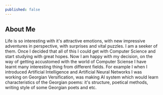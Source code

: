 ```yaml
---
published: false
---
```

## About Me
Life is so interesting with it's attractive emotions, with new impressive adventures in perspective, with surprises and vital puzzles. I am a seeker of them. Once I decided that all of this I could get with Computer Science and start studying with great hopes. Now I am happy with my decision, on the way of getting accustomed with the world of Computer Sciense I have learnt many interesting thing from different fields. For example I when I introduced Artificial Intelligence and Artificial Neural Networks I was working on Georgian Versification, was making AI system which would learn characteristics of the Georgian poems: it's structure, poetical methods, writing style of some Georgian poets and etc.  